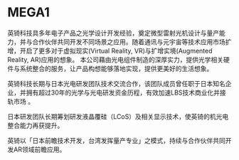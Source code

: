 # 

# MEGA1

英锜科技具多年电子产品之光学设计开发经验，奠定微型雷射光机设计与量产能力，并与合作伙伴共同开发不同场景之应用。随着通讯与元宇宙等技术应用市场扩增，开启了更多对于虚拟现实(Virtual Reality, VR)与扩增实境(Augmented Reality, AR)应用的想象。 本公司藉由光电组件制造的深厚实力，提供光学相关硬件与系统整合的服务，让产品构想能够落地实现，提供更美好的生活想象。

英锜科技长期与日本光电研发团队技术交流合作，该团队成员曾任职于日本知名企业，并拥有超过30年的光学与光电研发资金历程，有效加速LBS技术商业化并接轨市场 。

日本研发团队长期筹划研发液晶覆硅（LCoS）及相关显示技术，使英锜的机光电整合能力再获提升。

英锜以「日本前瞻技术开发，台湾发挥量产专业」之模式，持续与合作伙伴共同开发AR领域前瞻应用。

